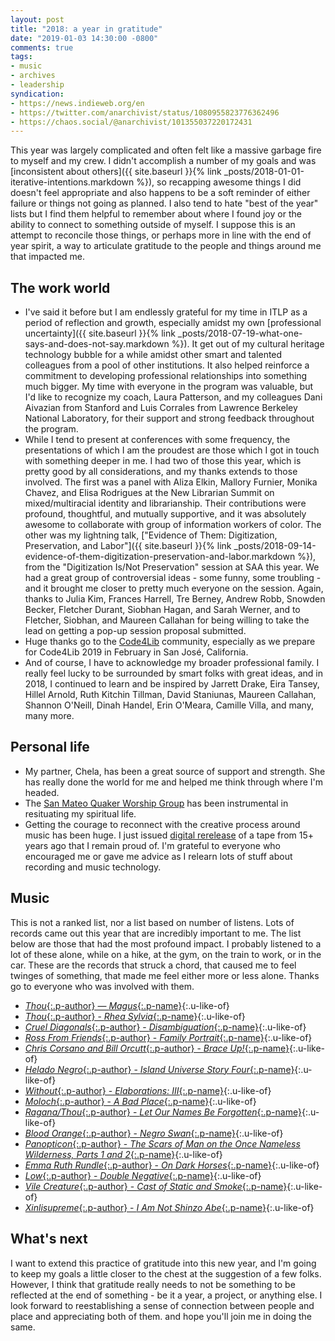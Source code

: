 ```yaml
---
layout: post
title: "2018: a year in gratitude"
date: "2019-01-03 14:30:00 -0800"
comments: true
tags:
- music
- archives
- leadership
syndication:
- https://news.indieweb.org/en
- https://twitter.com/anarchivist/status/1080955823776362496
- https://chaos.social/@anarchivist/101355037220172431
---
```


This year was largely complicated and often felt like a massive garbage fire to myself and my crew. I didn't accomplish a number of my goals and was [inconsistent about others]({{ site.baseurl }}{% link _posts/2018-01-01-iterative-intentions.markdown %}), so recapping awesome things I did doesn't feel appropriate and also happens to be a soft reminder of either failure or things not going as planned. I also tend to hate "best of the year" lists but I find them helpful to remember about where I found joy or the ability to connect to something outside of myself. I suppose this is an attempt to reconcile those things, or perhaps more in line with the end of year spirit, a way to articulate gratitude to the people and things around me that impacted me. <!--more-->

## The work world

* I've said it before but I am endlessly grateful for my time in ITLP as a period of reflection and growth, especially amidst my own [professional uncertainty]({{ site.baseurl }}{% link _posts/2018-07-19-what-one-says-and-does-not-say.markdown %}). It get out of my cultural heritage technology bubble for a while amidst other smart and talented colleagues from a pool of other institutions. It also helped reinforce a commitment to developing professional relationships into something much bigger. My time with everyone in the program was valuable, but I'd like to recognize my coach, Laura Patterson, and my colleagues Dani Aivazian from Stanford and Luis Corrales from Lawrence Berkeley National Laboratory, for their support and strong feedback throughout the program.
* While I tend to present at conferences with some frequency, the presentations of which I am the proudest are those which I got in touch with something deeper in me. I had two of those this year, which is pretty good by all considerations, and my thanks extends to those involved. The first was a panel with Aliza Elkin, Mallory Furnier, Monika Chavez, and Elisa Rodrigues at the New Librarian Summit on mixed/multiracial identity and librarianship. Their contributions were profound, thoughtful, and mutually supportive, and it was absolutely awesome to collaborate with group of information workers of color. The other was my lightning talk, ["Evidence of Them: Digitization, Preservation, and Labor"]({{ site.baseurl }}{% link _posts/2018-09-14-evidence-of-them-digitization-preservation-and-labor.markdown %}), from the "Digitization Is/Not Preservation" session at SAA this year. We had a great group of controversial ideas - some funny, some troubling - and it brought me closer to pretty much everyone on the session. Again, thanks to Julia Kim, Frances Harrell, Tre Berney, Andrew Robb, Snowden Becker, Fletcher Durant, Siobhan Hagan, and Sarah Werner, and to Fletcher, Siobhan, and Maureen Callahan for being willing to take the lead on getting a pop-up session proposal submitted.
* Huge thanks go to the [Code4Lib](https://code4lib.org/) community, especially as we prepare for Code4Lib 2019 in February in San José, California.
* And of course, I have to acknowledge my broader professional family. I really feel lucky to be surrounded by smart folks with great ideas, and in 2018, I continued to learn and be inspired by Jarrett Drake, Eira Tansey, Hillel Arnold, Ruth Kitchin Tillman, David Staniunas, Maureen Callahan, Shannon O'Neill, Dinah Handel, Erin O'Meara, Camille Villa, and many, many more.

## Personal life

* My partner, Chela, has been a great source of support and strength. She has really done the world for me and helped me think through where I'm headed.
* The [San Mateo Quaker Worship Group](https://sanmateoquakers.org/) has been instrumental in resituating my spiritual life.
* Getting the courage to reconnect with the creative process around music has been huge. I just issued [digital rerelease](https://blacktent.bandcamp.com/album/poikilohydry) of a tape from 15+ years ago that I remain proud of. I'm grateful to everyone who encouraged me or gave me advice as I relearn lots of stuff about recording and music technology.

## Music

This is not a ranked list, nor a list based on number of listens. Lots of records came out this year that are incredibly important to me. The list below are those that had the most profound impact. I probably listened to a lot of these alone, while on a hike, at the gym, on the train to work, or in the car. These are the records that struck a chord, that caused me to feel twinges of something, that made me feel either more or less alone. Thanks go to everyone who was involved with them.

* [*Thou*{:.p-author} — _Magus_{:.p-name}](https://thou.bandcamp.com/album/magus-2){:.u-like-of}
* [*Thou*{:.p-author} - _Rhea Sylvia_{:.p-name}](https://thou.bandcamp.com/album/rhea-sylvia){:.u-like-of}
* [*Cruel Diagonals*{:.p-author} - _Disambiguation_{:.p-name}](https://crueldiagonals.bandcamp.com/album/disambiguation){:.u-like-of}
* [*Ross From Friends*{:.p-author} - _Family Portrait_{:.p-name}](https://rossfromfriends.bandcamp.com/album/family-portrait-2){:.u-like-of}
* [*Chris Corsano and Bill Orcutt*{:.p-author} - _Brace Up!_{:.p-name}](https://billorcutt.bandcamp.com/album/brace-up){:.u-like-of}
* [*Helado Negro*{:.p-author} - _Island Universe Story Four_{:.p-name}](https://heladonegro.bandcamp.com/album/island-universe-story-four){:.u-like-of}
* [*Without*{:.p-author} - _Elaborations: III_{:.p-name}](https://withoutdoom.bandcamp.com/album/elaborations-iii){:.u-like-of}
* [*Moloch*{:.p-author} - _A Bad Place_{:.p-name}](https://feastoftentacles.bandcamp.com/album/a-bad-place-lp){:.u-like-of}
* [*Ragana/Thou*{:.p-author} - _Let Our Names Be Forgotten_{:.p-name}](https://ragana.bandcamp.com/album/let-our-names-be-forgotten-split-with-thou){:.u-like-of}
* [*Blood Orange*{:.p-author} - _Negro Swan_{:.p-name}](https://bloodorangenyc.bandcamp.com/album/negro-swan){:.u-like-of}
* [*Panopticon*{:.p-author} - _The Scars of Man on the Once Nameless Wilderness, Parts 1 and 2_{:.p-name}](https://thetruepanopticon.bandcamp.com/album/the-scars-of-man-on-the-once-nameless-wilderness-i-and-ii){:.u-like-of}
* [*Emma Ruth Rundle*{:.p-author} - _On Dark Horses_{:.p-name}](https://emmaruthrundle.bandcamp.com/album/on-dark-horses){:.u-like-of}
* [*Low*{:.p-author} - _Double Negative_{:.p-name}](https://lowtheband.bandcamp.com/album/double-negative){:.u-like-of}
* [*Vile Creature*{:.p-author} - _Cast of Static and Smoke_{:.p-name}](https://haloofflies.bandcamp.com/album/cast-of-static-and-smoke){:.u-like-of}
* [*Xinlisupreme*{:.p-author} - _I Am Not Shinzo Abe_{:.p-name}](https://xinlisupreme.bandcamp.com/album/i-am-not-shinzo-abe){:.u-like-of}

## What's next

I want to extend this practice of gratitude into this new year, and I'm going to keep my goals a little closer to the chest at the suggestion of a few folks. However, I think that gratitude really needs to not be something to be reflected at the end of something - be it a year, a project, or anything else.  I look forward to reestablishing a sense of connection between people and place and appreciating both of them. and hope you'll join me in doing the same.

